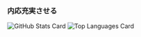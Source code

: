 ### 内応充実させる
![GitHub Stats Card](https://github-readme-stats.vercel.app/api?username=ioio08&show_icons=true)
![Top Languages Card](https://github-readme-stats.vercel.app/api/top-langs/?username=ioio08)
